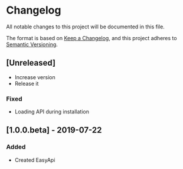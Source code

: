 # Changelog
All notable changes to this project will be documented in this file.

The format is based on [Keep a Changelog](https://keepachangelog.com/en/1.0.0/),
and this project adheres to [Semantic Versioning](https://semver.org/spec/v2.0.0.html).


## [Unreleased]
- Increase version
- Release it

### Fixed
- Loading API during installation


## [1.0.0.beta] - 2019-07-22
### Added
- Created EasyApi
